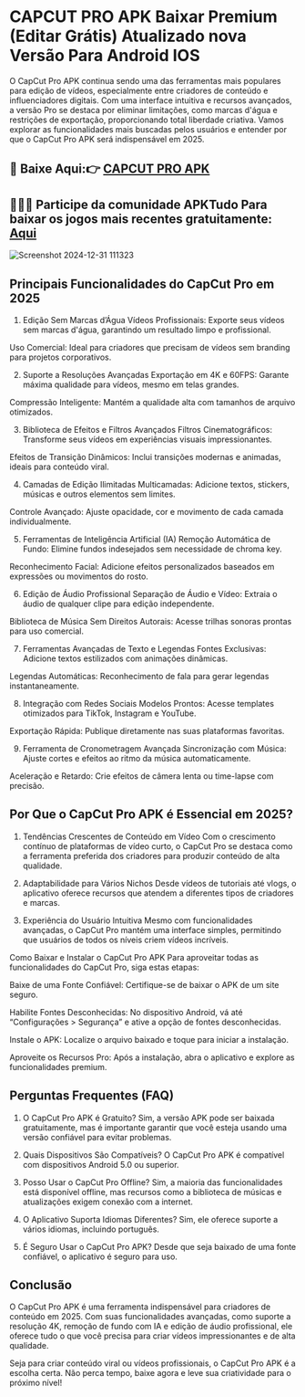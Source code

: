 # CAPCUT PRO APK Baixar Premium (Editar Grátis) Atualizado nova Versão Para Android IOS
O CapCut Pro APK continua sendo uma das ferramentas mais populares para edição de vídeos, especialmente entre criadores de conteúdo e influenciadores digitais. Com uma interface intuitiva e recursos avançados, a versão Pro se destaca por eliminar limitações, como marcas d'água e restrições de exportação, proporcionando total liberdade criativa. Vamos explorar as funcionalidades mais buscadas pelos usuários e entender por que o CapCut Pro APK será indispensável em 2025.
## 🌈 Baixe Aqui:👉 [CAPCUT PRO APK](https://capcut-apk.apktudo.com)
## 🔗🌐🔗 Participe da comunidade APKTudo Para baixar os jogos mais recentes gratuitamente: [Aqui](https://t.me/apktudo)
![Screenshot 2024-12-31 111323](https://github.com/user-attachments/assets/a5800aa5-cbe4-4f88-8d37-52934af41060)

## Principais Funcionalidades do CapCut Pro em 2025
1. Edição Sem Marcas d’Água
Vídeos Profissionais: Exporte seus vídeos sem marcas d'água, garantindo um resultado limpo e profissional.

Uso Comercial: Ideal para criadores que precisam de vídeos sem branding para projetos corporativos.

2. Suporte a Resoluções Avançadas
Exportação em 4K e 60FPS: Garante máxima qualidade para vídeos, mesmo em telas grandes.

Compressão Inteligente: Mantém a qualidade alta com tamanhos de arquivo otimizados.

3. Biblioteca de Efeitos e Filtros Avançados
Filtros Cinematográficos: Transforme seus vídeos em experiências visuais impressionantes.

Efeitos de Transição Dinâmicos: Inclui transições modernas e animadas, ideais para conteúdo viral.

4. Camadas de Edição Ilimitadas
Multicamadas: Adicione textos, stickers, músicas e outros elementos sem limites.

Controle Avançado: Ajuste opacidade, cor e movimento de cada camada individualmente.

5. Ferramentas de Inteligência Artificial (IA)
Remoção Automática de Fundo: Elimine fundos indesejados sem necessidade de chroma key.

Reconhecimento Facial: Adicione efeitos personalizados baseados em expressões ou movimentos do rosto.

6. Edição de Áudio Profissional
Separação de Áudio e Vídeo: Extraia o áudio de qualquer clipe para edição independente.

Biblioteca de Música Sem Direitos Autorais: Acesse trilhas sonoras prontas para uso comercial.

7. Ferramentas Avançadas de Texto e Legendas
Fontes Exclusivas: Adicione textos estilizados com animações dinâmicas.

Legendas Automáticas: Reconhecimento de fala para gerar legendas instantaneamente.

8. Integração com Redes Sociais
Modelos Prontos: Acesse templates otimizados para TikTok, Instagram e YouTube.

Exportação Rápida: Publique diretamente nas suas plataformas favoritas.

9. Ferramenta de Cronometragem Avançada
Sincronização com Música: Ajuste cortes e efeitos ao ritmo da música automaticamente.

Aceleração e Retardo: Crie efeitos de câmera lenta ou time-lapse com precisão.

## Por Que o CapCut Pro APK é Essencial em 2025?
1. Tendências Crescentes de Conteúdo em Vídeo
Com o crescimento contínuo de plataformas de vídeo curto, o CapCut Pro se destaca como a ferramenta preferida dos criadores para produzir conteúdo de alta qualidade.

2. Adaptabilidade para Vários Nichos
Desde vídeos de tutoriais até vlogs, o aplicativo oferece recursos que atendem a diferentes tipos de criadores e marcas.

3. Experiência do Usuário Intuitiva
Mesmo com funcionalidades avançadas, o CapCut Pro mantém uma interface simples, permitindo que usuários de todos os níveis criem vídeos incríveis.

Como Baixar e Instalar o CapCut Pro APK
Para aproveitar todas as funcionalidades do CapCut Pro, siga estas etapas:

Baixe de uma Fonte Confiável:
Certifique-se de baixar o APK de um site seguro.

Habilite Fontes Desconhecidas:
No dispositivo Android, vá até “Configurações > Segurança” e ative a opção de fontes desconhecidas.

Instale o APK:
Localize o arquivo baixado e toque para iniciar a instalação.

Aproveite os Recursos Pro:
Após a instalação, abra o aplicativo e explore as funcionalidades premium.

## Perguntas Frequentes (FAQ)
1. O CapCut Pro APK é Gratuito?
Sim, a versão APK pode ser baixada gratuitamente, mas é importante garantir que você esteja usando uma versão confiável para evitar problemas.

2. Quais Dispositivos São Compatíveis?
O CapCut Pro APK é compatível com dispositivos Android 5.0 ou superior.

3. Posso Usar o CapCut Pro Offline?
Sim, a maioria das funcionalidades está disponível offline, mas recursos como a biblioteca de músicas e atualizações exigem conexão com a internet.

4. O Aplicativo Suporta Idiomas Diferentes?
Sim, ele oferece suporte a vários idiomas, incluindo português.

5. É Seguro Usar o CapCut Pro APK?
Desde que seja baixado de uma fonte confiável, o aplicativo é seguro para uso.

## Conclusão
O CapCut Pro APK é uma ferramenta indispensável para criadores de conteúdo em 2025. Com suas funcionalidades avançadas, como suporte a resolução 4K, remoção de fundo com IA e edição de áudio profissional, ele oferece tudo o que você precisa para criar vídeos impressionantes e de alta qualidade.

Seja para criar conteúdo viral ou vídeos profissionais, o CapCut Pro APK é a escolha certa. Não perca tempo, baixe agora e leve sua criatividade para o próximo nível!

